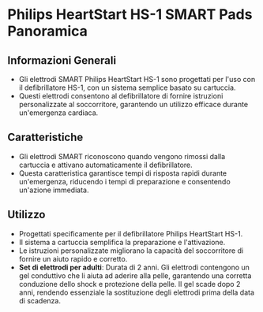 # Philips HeartStart HS-1 SMART Pads Panoramica

## Informazioni Generali

- Gli elettrodi SMART Philips HeartStart HS-1 sono progettati per l'uso con il defibrillatore HS-1, con un sistema semplice basato su cartuccia.
- Questi elettrodi consentono al defibrillatore di fornire istruzioni personalizzate al soccorritore, garantendo un utilizzo efficace durante un'emergenza cardiaca.

## Caratteristiche

- Gli elettrodi SMART riconoscono quando vengono rimossi dalla cartuccia e attivano automaticamente il defibrillatore.
- Questa caratteristica garantisce tempi di risposta rapidi durante un'emergenza, riducendo i tempi di preparazione e consentendo un'azione immediata.

## Utilizzo

- Progettati specificamente per il defibrillatore Philips HeartStart HS-1.
- Il sistema a cartuccia semplifica la preparazione e l'attivazione.
- Le istruzioni personalizzate migliorano la capacità del soccorritore di fornire un aiuto rapido e corretto.
- **Set di elettrodi per adulti**: Durata di 2 anni. Gli elettrodi contengono un gel conduttivo che li aiuta ad aderire alla pelle, garantendo una corretta conduzione dello shock e protezione della pelle. Il gel scade dopo 2 anni, rendendo essenziale la sostituzione degli elettrodi prima della data di scadenza.
